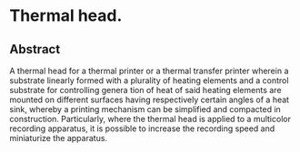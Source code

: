 # Thermal head.

## Abstract
A thermal head for a thermal printer or a thermal transfer printer wherein a substrate linearly formed with a plurality of heating elements and a control substrate for controlling genera tion of heat of said heating elements are mounted on different surfaces having respectively certain angles of a heat sink, whereby a printing mechanism can be simplified and compacted in construction. Particularly, where the thermal head is applied to a multicolor recording apparatus, it is possible to increase the recording speed and miniaturize the apparatus.